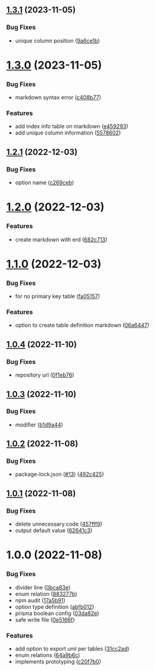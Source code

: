 ## [1.3.1](https://github.com/dbgso/prisma-generator-plantuml-erd/compare/v1.3.0...v1.3.1) (2023-11-05)


### Bug Fixes

* unique column position ([9a6ce1b](https://github.com/dbgso/prisma-generator-plantuml-erd/commit/9a6ce1b8560739e5e82700a6beecf90a01392380))

# [1.3.0](https://github.com/dbgso/prisma-generator-plantuml-erd/compare/v1.2.1...v1.3.0) (2023-11-05)


### Bug Fixes

* markdown syntax error ([c408b77](https://github.com/dbgso/prisma-generator-plantuml-erd/commit/c408b77182bbffd1f43ba75aa35978d5181f564b))


### Features

* add index info table on markdown ([e459293](https://github.com/dbgso/prisma-generator-plantuml-erd/commit/e459293a0d47944ff70df9a247ffb82580da37b9))
* add unique column information ([5578602](https://github.com/dbgso/prisma-generator-plantuml-erd/commit/5578602ae8dc07f955383a89da1fbad1b515072e))

## [1.2.1](https://github.com/dbgso/prisma-generator-plantuml-erd/compare/v1.2.0...v1.2.1) (2022-12-03)


### Bug Fixes

* option name ([c269ceb](https://github.com/dbgso/prisma-generator-plantuml-erd/commit/c269ceb38f793d8926ca6ac2221e498a9e3517dc))

# [1.2.0](https://github.com/dbgso/prisma-generator-plantuml-erd/compare/v1.1.0...v1.2.0) (2022-12-03)


### Features

* create markdown with erd ([682c713](https://github.com/dbgso/prisma-generator-plantuml-erd/commit/682c7138adb671fc16cb39e35eb780354aeb563a))

# [1.1.0](https://github.com/dbgso/prisma-generator-plantuml-erd/compare/v1.0.4...v1.1.0) (2022-12-03)


### Bug Fixes

* for no primary key table ([fa05157](https://github.com/dbgso/prisma-generator-plantuml-erd/commit/fa05157188c3638f608e98ce837185e71ab6cb3f))


### Features

* option to create table definition markdown ([06a6447](https://github.com/dbgso/prisma-generator-plantuml-erd/commit/06a6447d52b19f9b1b4010697c03da6d695df9c2))

## [1.0.4](https://github.com/dbgso/prisma-generator-plantuml-erd/compare/v1.0.3...v1.0.4) (2022-11-10)


### Bug Fixes

* repository url ([0f1eb76](https://github.com/dbgso/prisma-generator-plantuml-erd/commit/0f1eb761626656d6750227d3046fb7e2950b234b))

## [1.0.3](https://github.com/dbgso/prisma-generator-plantuml-erd/compare/v1.0.2...v1.0.3) (2022-11-10)


### Bug Fixes

* modifier ([b1d9a44](https://github.com/dbgso/prisma-generator-plantuml-erd/commit/b1d9a4486becf421c244adb7c7ff7fa7a73e8cf7))

## [1.0.2](https://github.com/dbgso/prisma-generator-plantuml-erd/compare/v1.0.1...v1.0.2) (2022-11-08)


### Bug Fixes

* package-lock.json ([#13](https://github.com/dbgso/prisma-generator-plantuml-erd/issues/13)) ([492c425](https://github.com/dbgso/prisma-generator-plantuml-erd/commit/492c42537594c54e5e704b8cf9463cb562ee7bb2))

## [1.0.1](https://github.com/dbgso/prisma-generator-plantuml-erd/compare/v1.0.0...v1.0.1) (2022-11-08)


### Bug Fixes

* delete unnecessary code ([457fff9](https://github.com/dbgso/prisma-generator-plantuml-erd/commit/457fff95aff5ef058f36fc5ca32149931e5e9c42))
* output default value ([62641c3](https://github.com/dbgso/prisma-generator-plantuml-erd/commit/62641c3bcfaea875fea6f47e51a7bdd37536a0d7))

# 1.0.0 (2022-11-08)


### Bug Fixes

* divider line ([0bca83e](https://github.com/dbgso/prisma-generator-plantuml-erd/commit/0bca83e0cdfc0a28586b231a122e76a4070e6291))
* enum relation ([883277b](https://github.com/dbgso/prisma-generator-plantuml-erd/commit/883277bb13a8125d4165ddd53ae56f449542d912))
* npm audit ([17a5b91](https://github.com/dbgso/prisma-generator-plantuml-erd/commit/17a5b91d87fcc042b4031722e7d023ec8bdcbe15))
* option type definition ([abfb012](https://github.com/dbgso/prisma-generator-plantuml-erd/commit/abfb0125633e789c98535bef242585b985d2e900))
* prisma boolean config ([03da82e](https://github.com/dbgso/prisma-generator-plantuml-erd/commit/03da82e052cbd7b495a26b5566c5b35c73e3b027))
* safe write file ([0e5166f](https://github.com/dbgso/prisma-generator-plantuml-erd/commit/0e5166f12925da0d376a34f4d51db55cf9c915f9))


### Features

* add option to export uml per tables ([31cc2ad](https://github.com/dbgso/prisma-generator-plantuml-erd/commit/31cc2adc87689650f9889d847231fa17ee867316))
* enum relations ([64a9b6c](https://github.com/dbgso/prisma-generator-plantuml-erd/commit/64a9b6cab4db1a0cdcb5e4d862aab2ff593b3a19))
* implements prototyping ([c20f7b0](https://github.com/dbgso/prisma-generator-plantuml-erd/commit/c20f7b0683c2d387f0f0870623859fe4286aef72))
